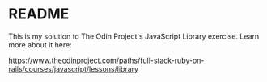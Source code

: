 # README

This is my solution to The Odin Project's JavaScript Library exercise. Learn more about it here:

https://www.theodinproject.com/paths/full-stack-ruby-on-rails/courses/javascript/lessons/library

